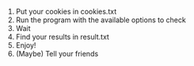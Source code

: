 1. Put your cookies in cookies.txt
2. Run the program with the available options to check
3. Wait
4. Find your results in result.txt
5. Enjoy!
6. (Maybe) Tell your friends











































